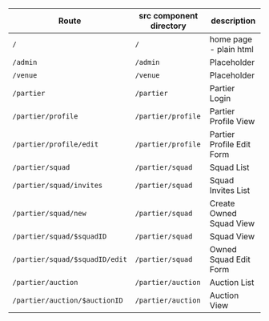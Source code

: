 | Route | src component directory | description |
| --- | --- | --- |
| `/`  | `/` | home page - plain html |
| `/admin`  | `/admin` | Placeholder |
| `/venue`  | `/venue` | Placeholder |
| `/partier` | `/partier` | Partier Login |
| `/partier/profile` | `/partier/profile` | Partier Profile View |
| `/partier/profile/edit` | `/partier/profile` | Partier Profile Edit Form |
| `/partier/squad` | `/partier/squad` | Squad List |
| `/partier/squad/invites` | `/partier/squad` | Squad Invites List |
| `/partier/squad/new` | `/partier/squad` | Create Owned Squad View |
| `/partier/squad/$squadID` | `/partier/squad` | Squad View |
| `/partier/squad/$squadID/edit` | `/partier/squad` | Owned Squad Edit Form |
| `/partier/auction` | `/partier/auction` | Auction List |
| `/partier/auction/$auctionID` | `/partier/auction` | Auction View |
